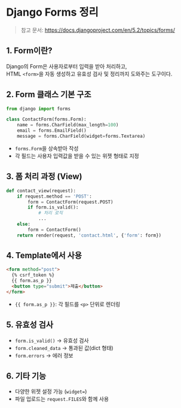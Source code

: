 # Django Forms 정리

> 참고 문서: https://docs.djangoproject.com/en/5.2/topics/forms/

## 1. Form이란?

Django의 Form은 사용자로부터 입력을 받아 처리하고,  
HTML `<form>`을 자동 생성하고 유효성 검사 및 정리까지 도와주는 도구이다.

## 2. Form 클래스 기본 구조

```python
from django import forms

class ContactForm(forms.Form):
    name = forms.CharField(max_length=100)
    email = forms.EmailField()
    message = forms.CharField(widget=forms.Textarea)
```

- `forms.Form`을 상속받아 작성
- 각 필드는 사용자 입력값을 받을 수 있는 위젯 형태로 지정

## 3. 폼 처리 과정 (View)

```python
def contact_view(request):
    if request.method == 'POST':
        form = ContactForm(request.POST)
        if form.is_valid():
            # 처리 로직
            ...
    else:
        form = ContactForm()
    return render(request, 'contact.html', {'form': form})
```

## 4. Template에서 사용

```html
<form method="post">
  {% csrf_token %}
  {{ form.as_p }}
  <button type="submit">제출</button>
</form>
```

- `{{ form.as_p }}`: 각 필드를 `<p>` 단위로 렌더링

## 5. 유효성 검사

- `form.is_valid()` → 유효성 검사
- `form.cleaned_data` → 통과된 값(dict 형태)
- `form.errors` → 에러 정보

## 6. 기타 기능

- 다양한 위젯 설정 가능 (`widget=`)
- 파일 업로드는 `request.FILES`와 함께 사용

